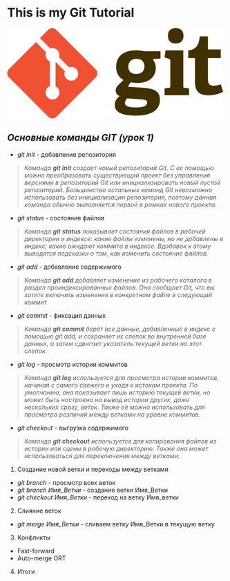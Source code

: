 # This is my Git Tutorial

![Screenshot](gitlogo.png)
## *Основные команды **GIT** (урок 1)*

* *git init* - добавление репозитория
>*Команда **git init** создает новый репозиторий Git. С ее помощью можно преобразовать существующий проект без управления версиями в репозиторий Git или инициализировать новый пустой репозиторий. Большинство остальных команд Git невозможно использовать без инициализации репозитория, поэтому данная команда обычно выполняется первой в рамках нового проекта.*
* *git status* - cостояние файлов
>*Команда **git status** показывает состояния файлов в рабочей директории и индексе: какие файлы изменены, но не добавлены в индекс; какие ожидают коммита в индексе. Вдобавок к этому выводятся подсказки о том, как изменить состояние файлов.*

* *git add* - добавление содержимого 
>*Команда **git add** добавляет изменение из рабочего каталога в раздел проиндексированных файлов. Она сообщает Git, что вы хотите включить изменения в конкретном файле в следующий коммит*


* *git commit* - фиксация данных
>*Команда **git commit** берёт все данные, добавленные в индекс с помощью git add, и сохраняет их слепок во внутренней базе данных, а затем сдвигает указатель текущей ветки на этот слепок.*

* *git log* - просмотр истории коммитов
>*Команда **git log** используется для просмотра истории коммитов, начиная с самого свежего и уходя к истокам проекта. По умолчанию, она показывает лишь историю текущей ветки, но может быть настроена на вывод истории других, даже нескольких сразу, веток. Также её можно использовать для просмотра различий между ветками на уровне коммитов.*

* *git checkout* - выгрузка содержимого
>*Команда **git checkout** используется для копирования файлов из истории или сцены в рабочую директорию. Также она может использоваться для переключения между ветками.*

1. Создание новой ветки и переходы между ветками
* *git branch* - просмотр всех веток
* *git branch Имя_Ветки* - создание ветки Имя_Ветки
* *git checkout Имя_Ветки* - переход на ветку Имя_ветки


2. Слияние веток 
* *git merge Имя_Ветки* - сливаем ветку Имя_Ветки в текущую ветку

3. Конфликты
* Fast-forward
* Auto-merge ORT

4. Итоги